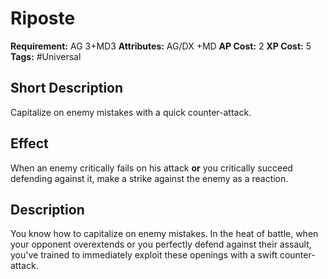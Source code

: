 # Riposte

 **Requirement:** AG 3+MD3
 **Attributes:** AG/DX +MD
 **AP Cost:** 2
 **XP Cost:** 5
 **Tags:** #Universal

## Short Description
Capitalize on enemy mistakes with a quick counter-attack.

## Effect
When an enemy critically fails on his attack **or** you critically succeed defending against it, make a strike against the enemy as a reaction.

## Description
You know how to capitalize on enemy mistakes. In the heat of battle, when your opponent overextends or you perfectly defend against their assault, you've trained to immediately exploit these openings with a swift counter-attack.